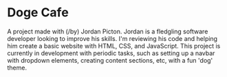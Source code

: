 # Doge Cafe

A project made with (/by) Jordan Picton. Jordan is a fledgling software developer looking to improve his skills. I'm reviewing his code and helping him create a basic website with HTML, CSS, and JavaScript. This project is currently in development with periodic tasks, such as setting up a navbar with dropdown elements, creating content sections, etc, with a fun 'dog' theme.
